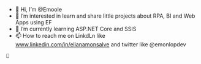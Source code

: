 - 👋 Hi, I’m @Emoole
- 👀 I’m interested in learn and share little projects about RPA, BI and Web Apps using EF
- 🌱 I’m currently learning ASP.NET Core and SSIS
- 📫 How to reach me on LinkdLn like www.linkedin.com/in/elianamonsalve
     and twitter like @emonlopdev
<!---- 💞️ I’m looking to collaborate on ...--->

	👾
<!---
Emoole/Emoole is a ✨ special ✨ repository because its `README.md` (this file) appears on your GitHub profile.
You can click the Preview link to take a look at your changes.
--->
